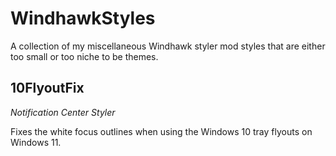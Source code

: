 # WindhawkStyles

A collection of my miscellaneous Windhawk styler mod styles that are either too small or too niche to be themes.

## 10FlyoutFix

_Notification Center Styler_

Fixes the white focus outlines when using the Windows 10 tray flyouts on Windows 11.
